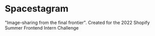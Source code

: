 # Spacestagram
"Image-sharing from the final frontier". 
Created for the 2022 Shopify Summer Frontend Intern Challenge
